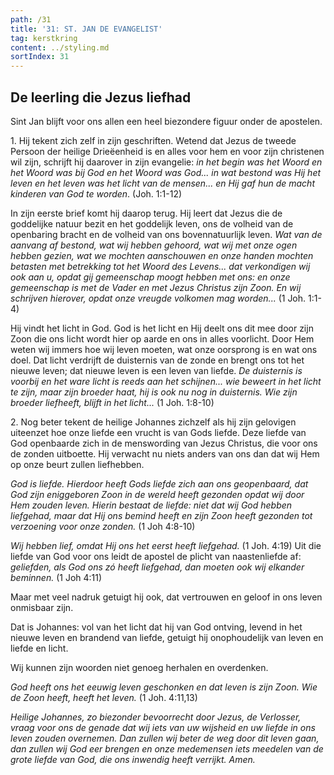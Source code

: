 ```yaml
---
path: /31
title: '31: ST. JAN DE EVANGELIST'
tag: kerstkring
content: ../styling.md
sortIndex: 31
---
```


## De leerling die Jezus liefhad

Sint Jan blijft voor ons allen een heel biezondere figuur onder de apostelen.

1\. Hij tekent zich zelf in zijn geschriften. Wetend dat Jezus de tweede Persoon der heilige Drieëenheid is en alles voor hem en voor zijn christenen wil zijn, schrijft hij daarover in zijn evangelie: _in het begin was het Woord en het Woord was bij God en het Woord was God... in wat bestond was Hij het leven en het leven was het licht van de mensen... en Hij gaf hun de macht kinderen van God te worden_. (Joh. 1:1-12)

In zijn eerste brief komt hij daarop terug. Hij leert dat Jezus die de goddelijke natuur bezit en het goddelijk leven, ons de volheid van de openbaring bracht en de volheid van ons bovennatuurlijk leven. _Wat van de aanvang af bestond, wat wij hebben gehoord, wat wij met onze ogen hebben gezien, wat we mochten aanschouwen en onze handen mochten betasten met betrekking tot het Woord des Levens... dat verkondigen wij ook aan u, opdat gij gemeenschap moogt hebben met ons: en onze gemeenschap is met de Vader en met Jezus Christus zijn Zoon. En wij schrijven hierover, opdat onze vreugde volkomen mag worden..._ (1 Joh. 1:1-4)

Hij vindt het licht in God. God is het licht en Hij deelt ons dit mee door zijn Zoon die ons licht wordt hier op aarde en ons in alles voorlicht. Door Hem weten wij immers hoe wij leven moeten, wat onze oorsprong is en wat ons doel. Dat licht verdrijft de duisternis van de zonde en brengt ons tot het nieuwe leven; dat nieuwe leven is een leven van liefde. _De duisternis is voorbij en het ware licht is reeds aan het schijnen... wie beweert in het licht te zijn, maar zijn broeder haat, hij is ook nu nog in duisternis. Wie zijn broeder liefheeft, blijft in het licht..._ (1 Joh. 1:8-10)

2\. Nog beter tekent de heilige Johannes zichzelf als hij zijn gelovigen uiteenzet hoe onze liefde een vrucht is van Gods liefde. Deze liefde van God openbaarde zich in de menswording van Jezus Christus, die voor ons de zonden uitboette. Hij verwacht nu niets anders van ons dan dat wij Hem
op onze beurt zullen liefhebben.

_God is liefde. Hierdoor heeft Gods liefde zich aan ons geopenbaard, dat God zijn eniggeboren Zoon in de wereld heeft gezonden opdat wij door Hem zouden leven. Hierin bestaat de liefde: niet dat _wij_ God hebben liefgehad, maar dat Hij ons bemind heeft en zijn Zoon heeft gezonden tot verzoening voor onze zonden._ (1 Joh 4:8-10)

_Wij hebben lief, omdat Hij ons het eerst heeft liefgehad._ (1 Joh. 4:19) Uit die liefde van God voor ons leidt de apostel de plicht van naastenliefde af: _geliefden, als God ons zó heeft liefgehad, dan moeten ook wij elkander beminnen._ (1 Joh 4:11)

Maar met veel nadruk getuigt hij ook, dat vertrouwen en geloof in ons leven onmisbaar zijn.

Dat is Johannes: vol van het licht dat hij van God ontving, levend in het nieuwe leven en brandend van liefde, getuigt hij onophoudelijk van leven en liefde en licht.

Wij kunnen zijn woorden niet genoeg herhalen en overdenken.

_God heeft ons het eeuwig leven geschonken en dat leven is zijn Zoon. Wie de Zoon heeft, heeft het leven._ (1 Joh. 4:11,13)

_Heilige Johannes, zo biezonder bevoorrecht door Jezus, de Verlosser, vraag voor ons de genade dat wij iets van uw wijsheid en uw liefde in ons leven zouden overnemen. Dan zullen wij beter de weg door dit leven gaan, dan zullen wij God eer brengen en onze medemensen iets meedelen van de grote liefde van God, die ons inwendig heeft verrijkt. Amen._
